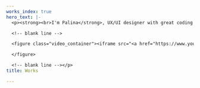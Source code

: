 ```yaml
---
works_index: true
hero_text: |-
  <p><strong><br>I'm Palina</strong>, UX/UI designer with great coding skills.</p>

  <!-- blank line -->

  <figure class="video_container"><iframe src="<a href="https://www.youtube.com/embed/enMumwvLAug" title="https://www.youtube.com/embed/enMumwvLAug" editing="" creating="">https://www.youtube.com/embed/enMumwvLAug</a>" frameborder="0" allowfullscreen="true"> </iframe>

  </figure>

  <!-- blank line --></p>
title: Works

---
```

<Hero :text="$page.frontmatter.hero_text" />
<WorksList />